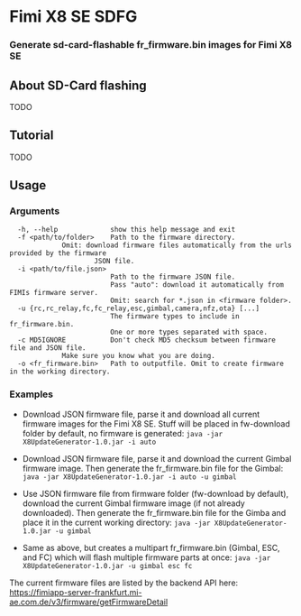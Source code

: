 # Fimi X8 SE SDFG
### Generate sd-card-flashable fr_firmware.bin images for Fimi X8 SE

## About SD-Card flashing
TODO

## Tutorial
TODO

## Usage
### Arguments
```
  -h, --help             show this help message and exit
  -f <path/to/folder>    Path to the firmware directory.
			 Omit: download firmware files automatically from the urls provided by the firmware
	                 JSON file.
  -i <path/to/file.json>
                         Path to the firmware JSON file.
                         Pass "auto": download it automatically from FIMIs firmware server.
                         Omit: search for *.json in <firmware folder>.
  -u {rc,rc_relay,fc,fc_relay,esc,gimbal,camera,nfz,ota} [...]
                         The firmware types to include in fr_firmware.bin.
                         One or more types separated with space.
  -c MD5IGNORE           Don't check MD5 checksum between firmware file and JSON file.
			 Make sure you know what you are doing.
  -o <fr_firmware.bin>   Path to outputfile. Omit to create firmware in the working directory.

```
### Examples
 * Download JSON firmware file, parse it and download all current firmware images for the Fimi X8 SE.
Stuff will be placed in fw-download folder by default, no firmware is generated:
``java -jar X8UpdateGenerator-1.0.jar -i auto``

* Download JSON firmware file, parse it and download the current Gimbal firmware image. Then generate the fr_firmware.bin file for the Gimbal:
``java -jar X8UpdateGenerator-1.0.jar -i auto -u gimbal``

* Use JSON firmware file from firmware folder (fw-download by default), download the current Gimbal firmware image (if not already downloaded). Then generate the fr_firmware.bin file for the Gimba and place it in the current working directory:
``java -jar X8UpdateGenerator-1.0.jar -u gimbal``

* Same as above, but creates a multipart fr_firmware.bin (Gimbal, ESC, and FC) which will flash multiple firmware parts at once:
``java -jar X8UpdateGenerator-1.0.jar -u gimbal esc fc``

The current firmware files are listed by the backend API here:
https://fimiapp-server-frankfurt.mi-ae.com.de/v3/firmware/getFirmwareDetail
